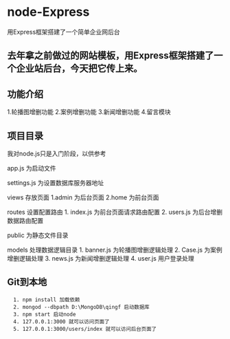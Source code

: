 # node-Express
用Express框架搭建了一个简单企业网后台
## 去年拿之前做过的网站模板，用Express框架搭建了一个企业站后台，今天把它传上来。

## 功能介绍
   1.轮播图增删功能
   2.案例增删功能
   3.新闻增删功能
   4.留言模块

## 项目目录
   我对node.js只是入门阶段，以供参考

   app.js 为启动文件

   settings.js 为设置数据库服务器地址

   views 存放页面
     1.admin 为后台页面
     2.home  为前台页面

   routes 设置配置路由
      1. index.js  为前台页面请求路由配置
      2. users.js  为后台增删数据路由配置

   public 为静态文件目录

   models 处理数据逻辑目录
      1. banner.js 为轮播图增删逻辑处理
      2. Case.js  为案例增删逻辑处理
      3. news.js 为新闻增删逻辑处理
      4. user.js  用户登录处理
  ## Git到本地
      1. npm install 加载依赖
      2. mongod --dbpath D:\MongoDB\qingf 启动数据库
      3. npm start 启动node
      4. 127.0.0.1:3000 就可以访问页面了
      5. 127.0.0.1:3000/users/index 就可以访问后台页面了